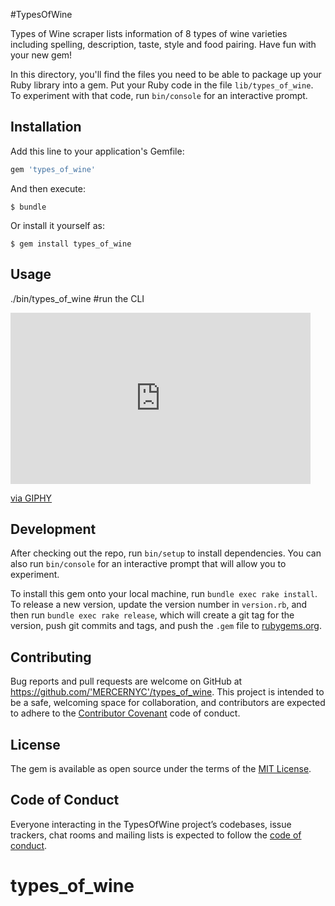 #TypesOfWine

Types of Wine scraper lists information of 8 types of wine varieties including spelling, description, taste, style and food pairing. Have fun with your new gem!

In this directory, you'll find the files you need to be able to package up your Ruby library into a gem. Put your Ruby code in the file `lib/types_of_wine`. To experiment with that code, run `bin/console` for an interactive prompt.

## Installation

Add this line to your application's Gemfile:

```ruby
gem 'types_of_wine'
```

And then execute:

    $ bundle

Or install it yourself as:

    $ gem install types_of_wine

## Usage

./bin/types_of_wine #run the CLI

<iframe src="https://giphy.com/embed/xT1Ra21TUhIcgGlCyQ" width="480" height="274" frameBorder="0" class="giphy-embed" allowFullScreen></iframe><p><a href="https://giphy.com/gifs/cli-cliproject-xT1Ra21TUhIcgGlCyQ">via GIPHY</a></p>

## Development

After checking out the repo, run `bin/setup` to install dependencies. You can also run `bin/console` for an interactive prompt that will allow you to experiment.

To install this gem onto your local machine, run `bundle exec rake install`. To release a new version, update the version number in `version.rb`, and then run `bundle exec rake release`, which will create a git tag for the version, push git commits and tags, and push the `.gem` file to [rubygems.org](https://rubygems.org).

## Contributing

Bug reports and pull requests are welcome on GitHub at https://github.com/'MERCERNYC'/types_of_wine. This project is intended to be a safe, welcoming space for collaboration, and contributors are expected to adhere to the [Contributor Covenant](http://contributor-covenant.org) code of conduct.

## License

The gem is available as open source under the terms of the [MIT License](https://opensource.org/licenses/MIT).

## Code of Conduct

Everyone interacting in the TypesOfWine project’s codebases, issue trackers, chat rooms and mailing lists is expected to follow the [code of conduct](https://github.com/'MERCERNYC'/types_of_wine/blob/master/CODE_OF_CONDUCT.md).
# types_of_wine

